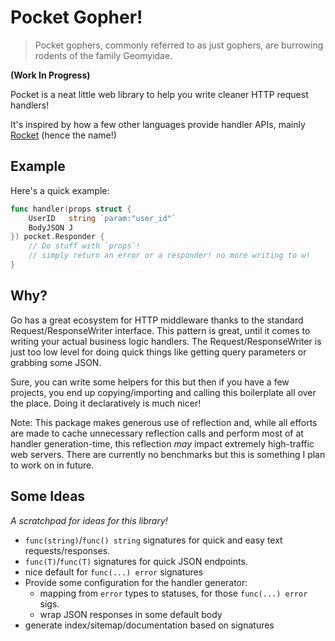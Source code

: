 # Pocket Gopher!

> Pocket gophers, commonly referred to as just gophers, are burrowing rodents of the family Geomyidae.

**(Work In Progress)**

Pocket is a neat little web library to help you write cleaner HTTP request handlers!

It's inspired by how a few other languages provide handler APIs, mainly [Rocket](https://rocket.rs/) (hence the name!)

## Example

Here's a quick example:

```go
func handler(props struct {
    UserID   string `param:"user_id"`
    BodyJSON J
}) pocket.Responder {
    // Do stuff with `props`!
    // simply return an error or a responder! no more writing to w!
}
```

## Why?

Go has a great ecosystem for HTTP middleware thanks to the standard Request/ResponseWriter interface. This pattern is
great, until it comes to writing your actual business logic handlers. The Request/ResponseWriter is just too low level
for doing quick things like getting query parameters or grabbing some JSON.

Sure, you can write some helpers for this but then if you have a few projects, you end up copying/importing and calling
this boilerplate all over the place. Doing it declaratively is much nicer!

Note: This package makes generous use of reflection and, while all efforts are made to cache unnecessary reflection
calls and perform most of at handler generation-time, this reflection _may_ impact extremely high-traffic web servers.
There are currently no benchmarks but this is something I plan to work on in future.

## Some Ideas

_A scratchpad for ideas for this library!_

- `func(string)`/`func() string` signatures for quick and easy text requests/responses.
- `func(T)`/`func(T)` signatures for quick JSON endpoints.
- nice default for `func(...) error` signatures
- Provide some configuration for the handler generator:
  - mapping from `error` types to statuses, for those `func(...) error` sigs.
  - wrap JSON responses in some default body
- generate index/sitemap/documentation based on signatures
